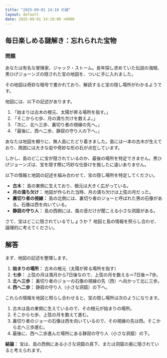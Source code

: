 ```yaml
---
title: "2025-09-01 14:10 の謎"
layout: default
date: 2025-09-01 14:10:00 +0900
---
```

## 毎日楽しめる謎解き：忘れられた宝物

### 問題

あなたは有名な冒険家、ジャック・ストーム。長年探し求めていた伝説の海賊、黒ひげジョーンズの隠された宝の地図を、ついに手に入れました。

その地図は奇妙な暗号で書かれており、解読すると宝の隠し場所がわかるようです。

地図には、以下の記述があります。

1.  「始まりは古木の根元、太陽が昇る場所を指す。」
2.  「そこから七歩、月の満ち欠けを数えよ。」
3.  「次に、北へ三歩、裏切り者の視線の先へ。」
4.  「最後に、西へ二歩、静寂の守り人の下へ。」

あなたは地図を頼りに、無人島にたどり着きました。島には一本の古木が生えており、周囲には大きな岩や奇妙な形の石が点在しています。

しかし、島のどこに宝が隠されているのか、最後の場所を特定できません。黒ひげジョーンズは、宝を隠す際に巧妙な仕掛けを施したに違いありません。

以下の情報と地図の記述を組み合わせて、宝の隠し場所を特定してください。

*   **古木：** 島の東側に生えており、根元は大きく広がっている。
*   **月の満ち欠け：** 地図が作られた当時、月の満ち欠けは上弦の月だった。
*   **裏切り者の視線：** 島の北側には、裏切り者のジョーと呼ばれた男の石像がある。石像は西を向いている。
*   **静寂の守り人：** 島の西側には、風の音だけが聞こえる小さな洞窟がある。

さて、宝はどこに隠されているでしょうか？
地図と島の情報を照らし合わせ、論理的に考えてください。

## 解答

まず、地図の記述を整理します。

1.  **始まりの場所：** 古木の根元（太陽が昇る場所を指す）
2.  **七歩：** 上弦の月は満月から7日後なので、上弦の月を数える＝7日後＝7歩。
3.  **北へ三歩：** 裏切り者のジョーの石像の視線の先（西）へ向かって北に三歩。
4.  **西へ二歩：** 静寂の守り人（小さな洞窟）の下へ。

これらの情報を地図と照らし合わせると、宝の隠し場所は次のようになります。

1.  古木は島の東側に生えているので、その根元が始まりの場所。
2.  そこから七歩、上弦の月を数えて進む。
3.  裏切り者のジョーの石像は西を向いているので、その視線の先は西。そこから北へ三歩進む。
4.  最後に、西へ二歩進んだ場所にある静寂の守り人（小さな洞窟）の下。

**結論：** 宝は、島の西側にある小さな洞窟の真下、または洞窟の奥に隠されていると考えられます。

